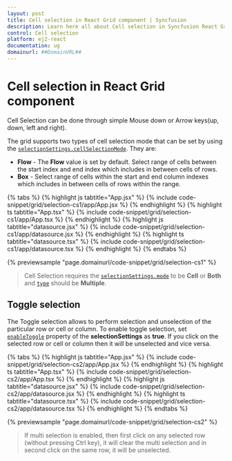 ```yaml
---
layout: post
title: Cell selection in React Grid component | Syncfusion
description: Learn here all about Cell selection in Syncfusion React Grid component of Syncfusion Essential JS 2 and more.
control: Cell selection 
platform: ej2-react
documentation: ug
domainurl: ##DomainURL##
---
```


# Cell selection in React Grid component

Cell Selection can be done through simple Mouse down or Arrow keys(up, down, left and right).

The grid supports two types of cell selection mode that can be set by using the [`selectionSettings.cellSelectionMode`](https://ej2.syncfusion.com/angular/documentation/api/grid/selectionSettings/#cellselectionmode). They are:

* **Flow** - The **Flow** value is set by default. Select range of cells between the start index and end index which includes in between cells of rows.
* **Box** - Select range of cells within the start and end column indexes which includes in between cells of rows within the range.

{% tabs %}
{% highlight js tabtitle="App.jsx" %}
{% include code-snippet/grid/selection-cs1/app/App.jsx %}
{% endhighlight %}
{% highlight ts tabtitle="App.tsx" %}
{% include code-snippet/grid/selection-cs1/app/App.tsx %}
{% endhighlight %}
{% highlight js tabtitle="datasource.jsx" %}
{% include code-snippet/grid/selection-cs1/app/datasource.jsx %}
{% endhighlight %}
{% highlight ts tabtitle="datasource.tsx" %}
{% include code-snippet/grid/selection-cs1/app/datasource.tsx %}
{% endhighlight %}
{% endtabs %}

 {% previewsample "page.domainurl/code-snippet/grid/selection-cs1" %}

> Cell Selection requires the [`selectionSettings.mode`](https://ej2.syncfusion.com/angular/documentation/api/grid/selectionSettings/#mode) to be **Cell** or  **Both** and [`type`](https://ej2.syncfusion.com/angular/documentation/api/grid/selectionSettings/#type) should be **Multiple**.

## Toggle selection

The Toggle selection allows to perform selection and unselection of the particular row or cell or column. To enable toggle selection, set [`enableToggle`](https://ej2.syncfusion.com/angular/documentation/api/grid/selectionSettings/#enabletoggle) property of the **selectionSettings** as **true**. If you click on the selected row or cell or column then it will be unselected and vice versa.

{% tabs %}
{% highlight js tabtitle="App.jsx" %}
{% include code-snippet/grid/selection-cs2/app/App.jsx %}
{% endhighlight %}
{% highlight ts tabtitle="App.tsx" %}
{% include code-snippet/grid/selection-cs2/app/App.tsx %}
{% endhighlight %}
{% highlight js tabtitle="datasource.jsx" %}
{% include code-snippet/grid/selection-cs2/app/datasource.jsx %}
{% endhighlight %}
{% highlight ts tabtitle="datasource.tsx" %}
{% include code-snippet/grid/selection-cs2/app/datasource.tsx %}
{% endhighlight %}
{% endtabs %}

 {% previewsample "page.domainurl/code-snippet/grid/selection-cs2" %}

> If multi selection is enabled, then first click on any selected row (without pressing Ctrl key), it will clear the multi selection and in second click on the same row, it will be unselected.
